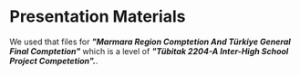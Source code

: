 # Presentation Materials

We used that files for ***"Marmara Region Comptetion And Türkiye General Final Comptetion"*** which is a level of ***"Tübitak 2204-A Inter-High School Project Competetion".***.